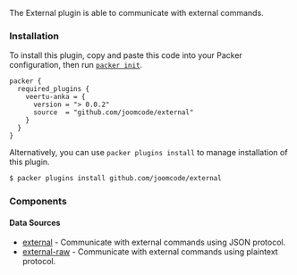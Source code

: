 The External plugin is able to communicate with external commands.

### Installation

To install this plugin, copy and paste this code into your Packer configuration, then run [`packer init`](https://www.packer.io/docs/commands/init).

```hcl
packer {
  required_plugins {
    veertu-anka = {
      version = "> 0.0.2"
      source  = "github.com/joomcode/external"
    }
  }
}
```

Alternatively, you can use `packer plugins install` to manage installation of this plugin.

```sh
$ packer plugins install github.com/joomcode/external
```

### Components

#### Data Sources
- [external](/packer/integrations/joomcode/latest/components/data-source/external) - Communicate with external commands
  using JSON protocol.
- [external-raw](/packer/integrations/joomcode/latest/components/data-source/raw) - Communicate with external commands
  using plaintext protocol.

